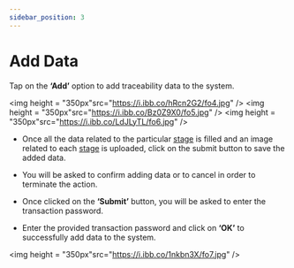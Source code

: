 ```yaml
---
sidebar_position: 3
---
```


# Add Data

Tap on the **‘Add’** option to add traceability data to the system.

<p align="center">

<img height = "350px"src="https://i.ibb.co/hRcn2G2/fo4.jpg" /> <img height = "350px"src="https://i.ibb.co/Bz0Z9X0/fo5.jpg" /> <img height = "350px"src="https://i.ibb.co/LdJLyTL/fo6.jpg" />

</p>

- Once all the data related to the particular [stage](../intro#stage) is filled and an image related to each [stage](../intro#stage) is uploaded, click on the submit button to save the added data.

- You will be asked to confirm adding data or to cancel in order to terminate the
  action.

- Once clicked on the **‘Submit’** button, you will be asked to enter the transaction password.

- Enter the provided transaction password and click on **‘OK’** to successfully add data to the system.

<p align="center">

<img height = "350px"src="https://i.ibb.co/1nkbn3X/fo7.jpg" />

</p>


<DocsRating pageName="FO Add Data"/>
